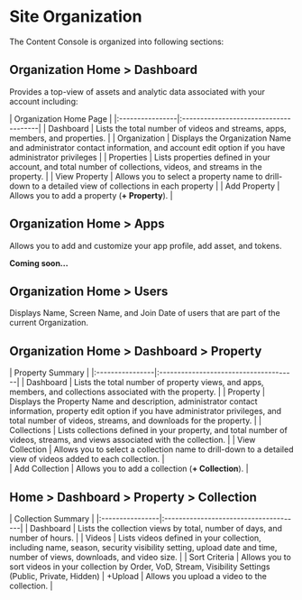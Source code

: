 # Site Organization

The Content Console is organized into following sections:

## Organization Home > Dashboard

Provides a top-view of assets and analytic data associated with your account including:

| Organization Home Page                                               |
|:----------------|:--------------------------------------|
| Dashboard     | Lists the total number of videos and streams, apps, members, and properties.   |
| Organization      | Displays the Organization Name and administrator contact information, and account edit option if you have administrator privileges    |
| Properties         | Lists properties defined in your account, and total number of collections, videos, and streams in the property.   |
| View Property     | Allows you to select a property name to drill-down to a detailed view of collections in each property |    | Add Property      | Allows you to add a property (**+ Property**).  |

## Organization Home > Apps

Allows you to add and customize your app profile, add asset, and tokens.

**Coming soon...**

<!--
| Profile                                               |
|:----------------|:--------------------------------------|
| Organization ID    |  |
| Application ID     |  |
| Bundle ID          |  |
| Scheme             |  |
| Description        |  |
| Type               |  |
| Current Version    | Current app version. |
| Store URL          | URL of the app store the video is published in. |
| Analytics ID       |  |
| Published ID       | A Yes/No toggle that indicates whether the app has been published to the specified Store URL. |


| Assets                                               |
|:----------------|:--------------------------------------|
| Coming soon     |  |


| Token                                               |
|:----------------|:--------------------------------------|
| Coming soon     |  |
-->

## Organization Home > Users

Displays Name, Screen Name, and Join Date of users that are part of the current Organization.

## Organization Home > Dashboard > Property

| Property Summary                                           |
|:----------------|:--------------------------------------|
| Dashboard    | Lists the total number of property views, and apps, members, and collections associated with the property. |
| Property      | Displays the Property Name and description, administrator contact information, property edit option if you have administrator privileges, and total number of videos, streams, and downloads for the property.    |
| Collections         | Lists collections defined in your property, and total number of videos, streams, and views associated with the collection.    |
| View Collection     | Allows you to select a collection name to drill-down to a detailed view of videos added to each collection. |    
| Add Collection      | Allows you to add a collection (**+ Collection**).  |

## Home > Dashboard > Property > Collection

| Collection Summary                                           |
|:----------------|:--------------------------------------|
| Dashboard    | Lists the collection views by total, number of days, and number of hours.  |
| Videos         | Lists videos defined in your collection, including name, season, security visibility setting, upload date and time, number of views, downloads, and video size.   |
| Sort Criteria    | Allows you to sort videos in your collection by Order, VoD, Stream, Visibility Settings (Public, Private, Hidden)
| +Upload    | Allows you upload a video to the collection. |
